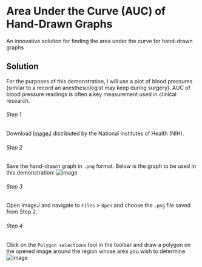 # Area Under the Curve (AUC) of Hand-Drawn Graphs
An innovative solution for finding the area under the curve for hand-drawn graphs

## Solution
For the purposes of this demonstration, I will use a plot of blood pressures (similar to a record an anesthesiologist may keep during surgery). AUC of blood pressure readings is often a key measurement used in clinical research.

###### Step 1
Download [ImageJ](https://imagej.nih.gov/ij/download.html) distributed by the National Institutes of Health (NIH).

###### Step 2
Save the hand-drawn graph in `.png` format. Below is the graph to be used in this demonstration:
![image](https://user-images.githubusercontent.com/69637288/132969935-5aa4e47b-08b4-4c61-91f8-6d683c74b6d5.png)

###### Step 3
Open ImageJ and navigate to `Files` > `Open` and choose the `.png` file saved from Step 2.

###### Step 4
Click on the `Polygon selections` tool in the toolbar and draw a polygon on the opened image around the region whose area you wish to determine.
![image](https://user-images.githubusercontent.com/69637288/132970023-1bd89bd4-e5f0-4ac9-a615-da0390618434.png)
